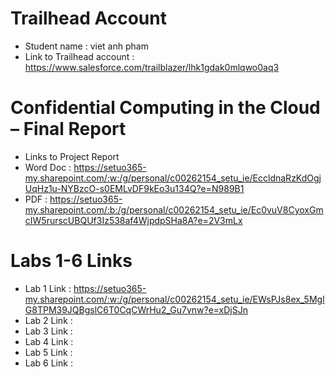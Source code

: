 # Trailhead Account
- Student name : viet anh pham
- Link to Trailhead account : https://www.salesforce.com/trailblazer/lhk1gdak0mlqwo0aq3

# Confidential Computing in the Cloud – Final Report
- Links to Project Report
- Word Doc : https://setuo365-my.sharepoint.com/:w:/g/personal/c00262154_setu_ie/EccldnaRzKdOgjUqHz1u-NYBzcO-s0EMLvDF9kEo3u134Q?e=N989B1
- PDF : https://setuo365-my.sharepoint.com/:b:/g/personal/c00262154_setu_ie/Ec0vuV8CyoxGmcIW5rurscUBQUf3Iz538af4WjpdpSHa8A?e=2V3mLx

# Labs 1-6 Links
- Lab 1 Link : https://setuo365-my.sharepoint.com/:w:/g/personal/c00262154_setu_ie/EWsPJs8ex_5MglG8TPM39JQBgslC6T0CqCWrHu2_Gu7vnw?e=xDjSJn
- Lab 2 Link :
- Lab 3 Link :
- Lab 4 Link :
- Lab 5 Link :
- Lab 6 Link :
